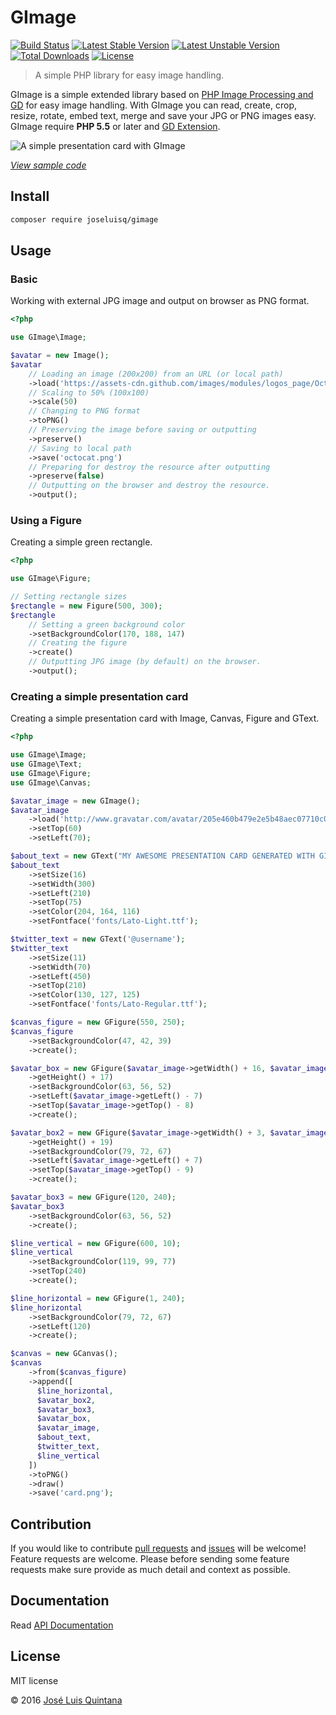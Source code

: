 # GImage

[![Build Status](https://travis-ci.org/joseluisq/gimage.svg?branch=master)](https://travis-ci.org/joseluisq/gimage) [![Latest Stable Version](https://poser.pugx.org/joseluisq/gimage/version)](https://packagist.org/packages/joseluisq/gimage) [![Latest Unstable Version](https://poser.pugx.org/joseluisq/gimage/v/unstable)](//packagist.org/packages/joseluisq/gimage) [![Total Downloads](https://poser.pugx.org/joseluisq/gimage/downloads)](https://packagist.org/packages/joseluisq/gimage) [![License](https://poser.pugx.org/joseluisq/gimage/license)](https://packagist.org/packages/joseluisq/gimage)

> A simple PHP library for easy image handling.

GImage is a simple extended library based on [PHP Image Processing and GD](http://php.net/manual/en/book.image.php) for easy image handling. With GImage you can read, create, crop, resize, rotate, embed text, merge and save your JPG or PNG images easy. GImage require **PHP 5.5** or later and [GD Extension](http://php.net/manual/en/book.image.php).

![A simple presentation card with GImage](https://cloud.githubusercontent.com/assets/1700322/18941713/eed7fa34-85d8-11e6-8033-bf787e4aa236.png)

[*View sample code*](#creating-a-simple-presentation-card)

## Install

```sh
composer require joseluisq/gimage
```

## Usage

### Basic

Working with external JPG image and output on browser as PNG format.

```php
<?php

use GImage\Image;

$avatar = new Image();
$avatar
	// Loading an image (200x200) from an URL (or local path)
	->load('https://assets-cdn.github.com/images/modules/logos_page/Octocat.png');
	// Scaling to 50% (100x100)
	->scale(50)
	// Changing to PNG format
	->toPNG()
	// Preserving the image before saving or outputting
	->preserve()
	// Saving to local path
	->save('octocat.png')
	// Preparing for destroy the resource after outputting
	->preserve(false)
	// Outputting on the browser and destroy the resource.
	->output();
```

### Using a Figure

Creating a simple green rectangle.

```php
<?php

use GImage\Figure;

// Setting rectangle sizes
$rectangle = new Figure(500, 300);
$rectangle
	// Setting a green background color
	->setBackgroundColor(170, 188, 147)
	// Creating the figure
	->create()
	// Outputting JPG image (by default) on the browser.
	->output();
```

### Creating a simple presentation card
Creating a simple presentation card with Image, Canvas, Figure and GText.

```php
<?php

use GImage\Image;
use GImage\Text;
use GImage\Figure;
use GImage\Canvas;

$avatar_image = new GImage();
$avatar_image
	->load('http://www.gravatar.com/avatar/205e460b479e2e5b48aec07710c08d50?s=100.jpg')
	->setTop(60)
	->setLeft(70);

$about_text = new GText("MY AWESOME PRESENTATION CARD GENERATED WITH GIMAGE");
$about_text
	->setSize(16)
	->setWidth(300)
	->setLeft(210)
	->setTop(75)
	->setColor(204, 164, 116)
	->setFontface('fonts/Lato-Light.ttf');

$twitter_text = new GText('@username');
$twitter_text
	->setSize(11)
	->setWidth(70)
	->setLeft(450)
	->setTop(210)
	->setColor(130, 127, 125)
	->setFontface('fonts/Lato-Regular.ttf');

$canvas_figure = new GFigure(550, 250);
$canvas_figure
	->setBackgroundColor(47, 42, 39)
	->create();

$avatar_box = new GFigure($avatar_image->getWidth() + 16, $avatar_image
	->getHeight() + 17)
	->setBackgroundColor(63, 56, 52)
	->setLeft($avatar_image->getLeft() - 7)
	->setTop($avatar_image->getTop() - 8)
	->create();

$avatar_box2 = new GFigure($avatar_image->getWidth() + 3, $avatar_image
	->getHeight() + 19)
	->setBackgroundColor(79, 72, 67)
	->setLeft($avatar_image->getLeft() + 7)
	->setTop($avatar_image->getTop() - 9)
	->create();

$avatar_box3 = new GFigure(120, 240);
$avatar_box3
	->setBackgroundColor(63, 56, 52)
	->create();

$line_vertical = new GFigure(600, 10);
$line_vertical
	->setBackgroundColor(119, 99, 77)
	->setTop(240)
	->create();

$line_horizontal = new GFigure(1, 240);
$line_horizontal
	->setBackgroundColor(79, 72, 67)
	->setLeft(120)
	->create();

$canvas = new GCanvas();
$canvas
	->from($canvas_figure)
	->append([
	  $line_horizontal,
	  $avatar_box2,
	  $avatar_box3,
	  $avatar_box,
	  $avatar_image,
	  $about_text,
	  $twitter_text,
	  $line_vertical
	])
	->toPNG()
	->draw()
	->save('card.png');
```

## Contribution
If you would like to contribute [pull requests](https://github.com/joseluisq/gimage/pulls) and [issues](https://github.com/joseluisq/gimage/issues) will be welcome! Feature requests are welcome. Please before sending some feature requests make sure provide as much detail and context as possible.

## Documentation
Read [API Documentation](http://joseluisq.github.io/gimage/#documentation)

## License
MIT license

© 2016 [José Luis Quintana](https://git.io/joseluisq)
